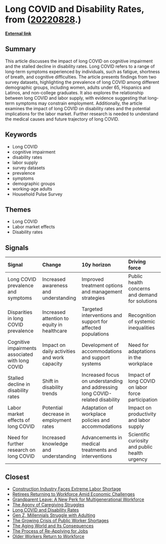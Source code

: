 # __Long COVID and Disability Rates__, from ([20220828](https://kghosh.substack.com/p/20220828).)

__[External link](https://www.federalreserve.gov/econres/notes/feds-notes/long-covid-cognitive-impairment-and-the-stalled-decline-in-disability-rates-20220805.htm)__



## Summary

This article discusses the impact of long COVID on cognitive impairment and the stalled decline in disability rates. Long COVID refers to a range of long-term symptoms experienced by individuals, such as fatigue, shortness of breath, and cognitive difficulties. The article presents findings from two survey datasets, highlighting the prevalence of long COVID among different demographic groups, including women, adults under 65, Hispanics and Latinos, and non-college graduates. It also explores the relationship between long COVID and labor supply, with evidence suggesting that long-term symptoms may constrain employment. Additionally, the article examines the impact of long COVID on disability rates and the potential implications for the labor market. Further research is needed to understand the medical causes and future trajectory of long COVID.

## Keywords

* Long COVID
* cognitive impairment
* disability rates
* labor supply
* survey datasets
* prevalence
* symptoms
* demographic groups
* working-age adults
* Household Pulse Survey

## Themes

* Long COVID
* Labor market effects
* Disability rates

## Signals

| Signal                                           | Change                                       | 10y horizon                                                                   | Driving force                                     |
|:-------------------------------------------------|:---------------------------------------------|:------------------------------------------------------------------------------|:--------------------------------------------------|
| Long COVID prevalence and symptoms               | Increased awareness and understanding        | Improved treatment options and management strategies                          | Public health concerns and demand for solutions   |
| Disparities in long COVID prevalence             | Increased attention to equity in healthcare  | Targeted interventions and support for affected populations                   | Recognition of systemic inequalities              |
| Cognitive impairments associated with long COVID | Impact on daily activities and work capacity | Development of accommodations and support systems                             | Need for adaptations in the workplace             |
| Stalled decline in disability rates              | Shift in disability trends                   | Increased focus on understanding and addressing long COVID-related disability | Impact of long COVID on labor force participation |
| Labor market effects of long COVID               | Potential decrease in employment rates       | Adaptation of workplace policies and accommodations                           | Impact on productivity and labor supply           |
| Need for further research on long COVID          | Increased knowledge and understanding        | Advancements in medical treatments and interventions                          | Scientific curiosity and public health urgency    |

## Closest

* [Construction Industry Faces Extreme Labor Shortage](9439e069670182ab70d681f007704c33)
* [Retirees Returning to Workforce Amid Economic Challenges](2a489a36a1fa238ae4e3d65423f52e92)
* [Grandparent Leave: A New Perk for Multigenerational Workforce](96b59af2b1ff76941b6d2df30abf2273)
* [The Agony of Caregiving Struggles](6fd7033b884ae982dac41bad4396abb5)
* [Long COVID and Disability Rates](0248f1b6d72f8bb9c984f24db0569a3f)
* [Gen Z, Millennials Struggle with Adulting](6a3ae004f0a8a65faa7b7126cccc75f2)
* [The Growing Crisis of Public Worker Shortages](712282cfc63ea5f0d674c24ec2748d53)
* [The Aging World and Its Consequences](a8bf5109e22909dfe327db0ee8f3853d)
* [The Process of Re-Applying for Jobs](3389421f891eacb4a2700199f1d4fd60)
* [Older Workers Return to Workforce](feb0555f9c54012995fdac8ef2410b8e)